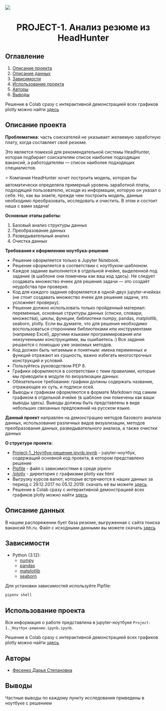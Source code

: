 
![](./images/data_cleaning.png)
# <center> PROJECT-1. Анализ резюме из HeadHunter </center>
## Оглавление
1. [Описание проекта](#Описание-проекта)
2. [Описание данных](#Описание-данных)
3. [Зависимости](#Зависимости)
4. [Использование проекта](#Использование-проекта)
5. [Авторы](#Авторы)
6. [Выводы](#Выводы)


Решение в Colab сразу с интерактивной демонстрацией всех графиков plotly можно найти [здесь](https://colab.research.google.com/drive/1Y6kogOERlDJ5LtcSj-rFzRAFKYnJlYJh?usp=sharing)


## Описание проекта

**Проблематика**: часть соискателей не указывает желаемую заработную плату, когда составляет своё резюме.

Это является помехой для рекомендательной системы HeadHunter, которая подбирает соискателям список наиболее подходящих вакансий, а работодателям — список наиболее подходящих специалистов.

⭐ Компания HeadHunter хочет построить модель, которая бы автоматически определяла примерный уровень заработной платы, подходящей пользователю, исходя из информации, которую он указал о себе. Но, как вы знаете, прежде чем построить модель, данные необходимо преобразовать, исследовать и очистить. В этом и состоит наша с вами задача!

**Основные этапы работы:**
1. Базовый анализ структуры данных
2. Преобразование данных
3. Разведывательный анализ
4. Очистка данных


**Требования к оформлению ноутбука-решения**


- Решение оформляется только в Jupyter Notebook.
- Решение оформляется в соответствии с ноутбуком-шаблоном.
- Каждое задание выполняется в отдельной ячейке, выделенной под задание (в шаблоне они помечены как ваш код здесь). Не следует создавать множество ячеек для решения задачи — это создаёт неудобства при проверке.
- Код для каждого задания оформляется в одной-двух jupyter-ячейках (не стоит создавать множество ячеек для решения задачи, это усложняет проверку).
- Решение должно использовать только пройденный материал: переменные, основные структуры данных (списки, словари, множества), циклы, функции, библиотеки numpy, pandas, matplotlib, seaborn, plotly. Если вы думаете, что для решения необходимо воспользоваться сторонними библиотеками или инструментами (например Excel), другими языками программирования или неизученными конструкциями, вы ошибаетесь :) Все задания решаются с помощью уже знакомых методов.
- Код должен быть читаемым и понятным: имена переменных и функций отражают их сущность, важно избегать многострочных конструкций и условий.
- Пользуйтесь руководством PEP 8.
- Графики оформляются в соответствии с теми правилами, которые мы приводили в модуле по визуализации данных.
- Обязательное требование: графики должны содержать название, отражающее их суть, и подписи осей.
- Выводы к графикам оформляются в формате Markdown под самим графиком в отдельной ячейке (в шаблоне они помечены как ваши выводы здесь). Выводы должны быть представлены в виде небольших связанных предложений на русском языке.


**Данный проект** направлен на демонстрацию методов базового анализа данных, использование различных видов визуализации, методов преобразования данных, разведывательного анализа, а также очистки данных

**О структуре проекта:**

* [Project-1._Ноутбук-решение.ipynb.ipynb](https://github.com/dafe1988/SF-DSPR-174/blob/master/Project-1._Ноутбук-решение.ipynb.ipynb) - jupyter-ноутбук, содержащий основной код проекта, в котором представлено решение
* [Pipfile](https://github.com/dafe1988/SF-DSPR-174/blob/master/PROJECT_1/Pipfile) - файл с зависимостями в среде pipenv
* [/plotly](https://github.com/dafe1988/SF-DSPR-174/tree/master/PROJECT_1/plotly) - директория с графиками plotly как html
* Выгрузку курсов валют, которые встречаются в наших данных за период с 29.12.2017 по 05.12.2019: скачать её вы можете [здесь](https://lms-cdn.skillfactory.ru/assets/courseware/v1/15abf80f45a2f3e93c3274101b451c67/asset-v1:SkillFactory+DSPR-2.0+14JULY2021+type@asset+block/ExchangeRates.zip).
* Решение в Colab сразу с интерактивной демонстрацией всех графиков plotly можно найти [здесь](https://colab.research.google.com/drive/1Y6kogOERlDJ5LtcSj-rFzRAFKYnJlYJh?usp=sharing)


## Описание данных

В нашем распоряжении бует база резюме, выгруженная с сайта поиска вакансий hh.ru.
Файл с исходными данными вы можете скачать [здесь](https://drive.google.com/file/d/1Kb78mAWYKcYlellTGhIjPI-bCcKbGuTn/view?usp=sharing)


## Зависимости
* Python (3.12):
    * [numpy](https://numpy.org)
    * [pandas](https://pandas.pydata.org)
    * [matplotlib](https://matplotlib.org)
    * [seaborn](https://seaborn.pydata.org)

Для установки зависимостей используйте Pipfile:
```py
pipenv shell
```

## Использование проекта
Вся информация о работе представлена в jupyter-ноутбуке `Project-1._Ноутбук-решение.ipynb.ipynb`.

Решение в Colab сразу с интерактивной демонстрацией всех графиков plotly можно найти [здесь](https://colab.research.google.com/drive/1Y6kogOERlDJ5LtcSj-rFzRAFKYnJlYJh?usp=sharing)

## Авторы

* [Фесенко Дарья Степановна](https://www.kaggle.com/dariafesenko)

## Выводы

Частные выводы по каждому пункту исследования прмведены в ноутбуке с решением
